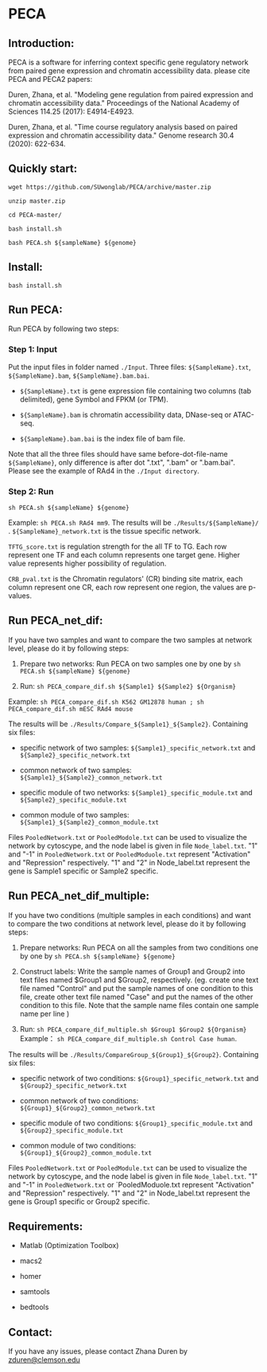 # PECA

## Introduction:

PECA is a software for inferring context specific gene regulatory network from paired gene expression and chromatin accessibility data.
please cite PECA and PECA2 papers:

Duren, Zhana, et al. "Modeling gene regulation from paired expression and chromatin accessibility data." Proceedings of the National Academy of Sciences 114.25 (2017): E4914-E4923.

Duren, Zhana, et al. "Time course regulatory analysis based on paired expression and chromatin accessibility data." Genome research 30.4 (2020): 622-634.

## Quickly start:

```
wget https://github.com/SUwonglab/PECA/archive/master.zip

unzip master.zip

cd PECA-master/

bash install.sh

bash PECA.sh ${sampleName} ${genome}
```

## Install:

`bash install.sh`

## Run PECA:

Run PECA by following two steps:

### Step 1: Input 
Put the input files in folder named `./Input`. Three files: `${SampleName}.txt`, `${SampleName}.bam`, `${SampleName}.bam.bai`.

- `${SampleName}.txt` is gene expression file containing two columns (tab delimited), gene Symbol and FPKM (or TPM). 

- `${SampleName}.bam` is chromatin accessibility data, DNase-seq or ATAC-seq. 

- `${SampleName}.bam.bai` is the index file of bam file. 

Note that all the three files should have same before-dot-file-name `${SampleName}`, only difference is after dot ".txt", ".bam" or ".bam.bai". Please see the example of RAd4 in the `./Input directory`.

### Step 2: Run 
`sh PECA.sh ${sampleName} ${genome}`

Example: `sh PECA.sh RAd4 mm9`.
The results will be `./Results/${SampleName}/` .
`${SampleName}_network.txt` is the tissue specific network.

`TFTG_score.txt` is regulation strength for the all TF to TG. Each row represent one TF and each column represents one target gene. Higher value represents higher possibility of regulation.

`CRB_pval.txt` is the Chromatin regulators' (CR) binding site matrix, each column represent one CR, each row represent one region, the values are p-values.

## Run PECA_net_dif:
If you have two samples and want to compare the two samples at network level, please do it by following steps:

1. Prepare two networks: Run PECA on two samples one by one by `sh PECA.sh ${sampleName} ${genome}`

2. Run:  `sh PECA_compare_dif.sh ${Sample1} ${Sample2} ${Organism}`

Example: `sh PECA_compare_dif.sh K562 GM12878 human ; sh PECA_compare_dif.sh mESC RAd4 mouse`

The results will be `./Results/Compare_${Sample1}_${Sample2}`. Containing six files:  

- specific network of two samples: `${Sample1}_specific_network.txt` and `${Sample2}_specific_network.txt`

- common network of two samples: `${Sample1}_${Sample2}_common_network.txt`

- specific module of two networks:  `${Sample1}_specific_module.txt` and `${Sample2}_specific_module.txt`

- common module of two samples: `${Sample1}_${Sample2}_common_module.txt`

Files `PooledNetwork.txt` or `PooledModole.txt` can be used to visualize the network by cytoscype, and the node label is given in file `Node_label.txt`. "1" and "-1" in `PooledNetwork.txt` or `PooledModuole.txt` represent "Activation" and "Repression" respectively. "1" and "2" in Node_label.txt represent the gene is Sample1 specific or Sample2 specific.

## Run PECA_net_dif_multiple:
If you have two conditions (multiple samples in each conditions) and want to compare the two conditions at network level, please do it by following steps:

1. Prepare networks: Run PECA on all the samples from two conditions one by one by `sh PECA.sh ${sampleName} ${genome}`

2. Construct labels: Write the sample names of Group1 and Group2 into text files named $Group1 and $Group2, respectively. (eg. create one text file named "Control" and put the sample names of one condition to this file, create other text file named "Case" and put the names of the other condition to this file. Note that the sample name files contain one sample name per line )

3. Run: `sh PECA_compare_dif_multiple.sh $Group1 $Group2 ${Organism}`
Example： `sh PECA_compare_dif_multiple.sh Control Case human`.
 
The results will be `./Results/CompareGroup_${Group1}_${Group2}`. Containing six files:  

- specific network of two conditions: `${Group1}_specific_network.txt` and `${Group2}_specific_network.txt`

- common network of two conditions: `${Group1}_${Group2}_common_network.txt` 

- specific module of two conditions:  `${Group1}_specific_module.txt` and `${Group2}_specific_module.txt`

- common module of two conditions: `${Group1}_${Group2}_common_module.txt`

Files `PooledNetwork.txt` or `PooledModule.txt` can be used to visualize the network by cytoscype, and the node label is given in file `Node_label.txt`. "1" and "-1" in `PooledNetwork.txt` or `PooledModuole.txt represent "Activation" and "Repression" respectively. "1" and "2" in Node_label.txt represent the gene is Group1 specific or Group2 specific.

## Requirements:

* Matlab (Optimization Toolbox)

* macs2

* homer

* samtools

* bedtools

## Contact:

If you have any issues, please contact Zhana Duren by zduren@clemson.edu
